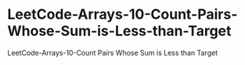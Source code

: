 # LeetCode-Arrays-10-Count-Pairs-Whose-Sum-is-Less-than-Target
LeetCode-Arrays-10-Count Pairs Whose Sum is Less than Target
